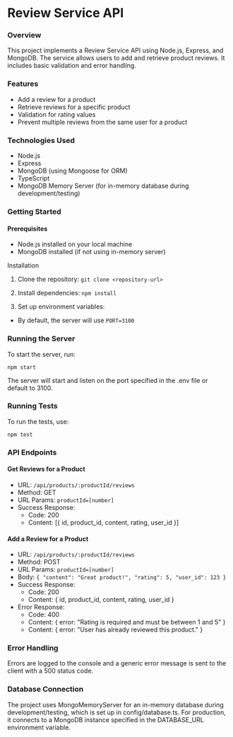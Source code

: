 # Review Service API
### Overview
This project implements a Review Service API using Node.js, Express, and MongoDB. The service allows users to add and retrieve product reviews. It includes basic validation and error handling.

### Features
- Add a review for a product
- Retrieve reviews for a specific product
- Validation for rating values
- Prevent multiple reviews from the same user for a product

### Technologies Used
- Node.js
- Express
- MongoDB (using Mongoose for ORM)
- TypeScript
- MongoDB Memory Server (for in-memory database during development/testing)

### Getting Started
#### Prerequisites
- Node.js installed on your local machine
- MongoDB installed (if not using in-memory server)

Installation
1. Clone the repository:
`git clone <repository-url>`

2. Install dependencies:
   `npm install`

3. Set up environment variables:

- By default, the server will use `PORT=3100`

### Running the Server
To start the server, run:

`npm start` 

The server will start and listen on the port specified in the .env file or default to 3100.

### Running Tests
To run the tests, use:

`npm test`


### API Endpoints
#### Get Reviews for a Product
- URL: `/api/products/:productId/reviews`
- Method: GET
- URL Params: `productId=[number]`
- Success Response:
    - Code: 200
    - Content: [{ id, product_id, content, rating, user_id }]

#### Add a Review for a Product
- URL: `/api/products/:productId/reviews`
- Method: POST
- URL Params: `productId=[number]`
- Body:
`{
  "content": "Great product!",
  "rating": 5,
  "user_id": 123
}`
- Success Response:
    - Code: 200
    - Content: { id, product_id, content, rating, user_id }
- Error Response:
    - Code: 400
    - Content: { error: "Rating is required and must be between 1 and 5" }
    - Content: { error: "User has already reviewed this product." }
      
### Error Handling
Errors are logged to the console and a generic error message is sent to the client with a 500 status code.

### Database Connection
The project uses MongoMemoryServer for an in-memory database during development/testing, which is set up in config/database.ts. For production, it connects to a MongoDB instance specified in the DATABASE_URL environment variable.
